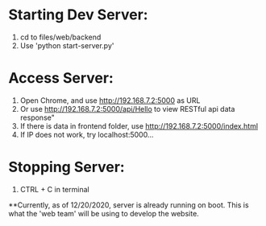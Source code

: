 <!-- This document tells users how to start and run the Flask Backend server -->
<!-- Author: Anthony Bartman -->
<!-- Date: 12/14/20 -->

# Starting Dev Server:
1. cd to files/web/backend
2. Use 'python start-server.py' 

# Access Server:
1. Open Chrome, and use http://192.168.7.2:5000 as URL
2. Or use http://192.168.7.2:5000/api/Hello to view RESTful api data response"
3. If there is data in frontend folder, use http://192.168.7.2:5000/index.html
4. If IP does not work, try localhost:5000...

# Stopping Server:
1. CTRL + C in terminal

**Currently, as of 12/20/2020, server is already running on boot. This is what the 'web team' will
be using to develop the website.
